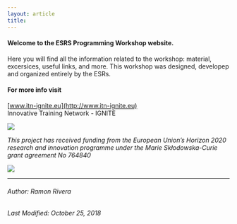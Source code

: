 ```yaml
---
layout: article
title: 
---
```


#### Welcome to the ESRS Programming Workshop website. 
Here you will find all the information related to the workshop: material, excersices, useful links, and more.
This workshop was designed, developep and organized entirely by the ESRs.  

#### For more info visit
[www.itn-ignite.eu](http://www.itn-ignite.eu)   
Innovative Training Network - IGNITE    

![](https://i.imgur.com/KMVYY8O.png)  


*This project has received funding from the European Union’s Horizon 2020 research and innovation programme under the Marie Skłodowska-Curie grant agreement No 764840*


![](https://i.imgur.com/LWHb2EO.jpg)  


---
###### Author: Ramon Rivera  
###### Last Modified: October 25, 2018 
